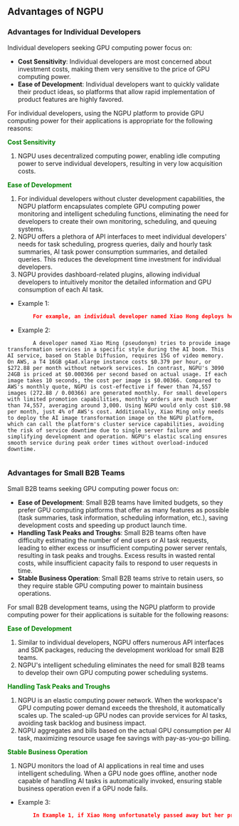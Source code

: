 ## Advantages of NGPU

### Advantages for Individual Developers
Individual developers seeking GPU computing power focus on:

+ **Cost Sensitivity**: Individual developers are most concerned about investment costs, making them very sensitive to the price of GPU computing power.
+ **Ease of Development**: Individual developers want to quickly validate their product ideas, so platforms that allow rapid implementation of product features are highly favored.


For individual developers, using the NGPU platform to provide GPU computing power for their applications is appropriate for the following reasons:

**<span style="color:green;">Cost Sensitivity</span>**
1. NGPU uses decentralized computing power, enabling idle computing power to serve individual developers, resulting in very low acquisition costs.

**<span style="color:green;">Ease of Development</span>**
1. For individual developers without cluster development capabilities, the NGPU platform encapsulates complete GPU computing power monitoring and intelligent scheduling functions, eliminating the need for developers to create their own monitoring, scheduling, and queuing systems.
2. NGPU offers a plethora of API interfaces to meet individual developers' needs for task scheduling, progress queries, daily and hourly task summaries, AI task power consumption summaries, and detailed queries. This reduces the development time investment for individual developers.
3. NGPU provides dashboard-related plugins, allowing individual developers to intuitively monitor the detailed information and GPU consumption of each AI task.

+ Example 1:
```json
        For example, an individual developer named Xiao Hong deploys her business on an AWS server (assuming $3000/month) and promotes it for a month, with an assumed usage of 1. Xiao Hong would have spent $3000 to keep her program running, leading to resource waste and uneven distribution. If she spent this $3000 on promotion instead, it could be more beneficial for the product. Using NGPU, Xiao Hong does not need to spend $3000 to maintain her program. The platform ensures the program remains online, and charges are only incurred when there is usage. For instance, if the gas fee per call is $10, and there is one usage in a month, Xiao Hong's monthly cost would only be $10.

```
+ Example 2:
```
        A developer named Xiao Ming (pseudonym) tries to provide image transformation services in a specific style during the AI boom. This AI service, based on Stable Diffusion, requires 15G of video memory. On AWS, a T4 16GB g4ad.xlarge instance costs $0.379 per hour, or $272.88 per month without network services. In contrast, NGPU's 3090 24GB is priced at $0.000366 per second based on actual usage. If each image takes 10 seconds, the cost per image is $0.00366. Compared to AWS's monthly quote, NGPU is cost-effective if fewer than 74,557 images (272.88 / 0.00366) are generated monthly. For small developers with limited promotion capabilities, monthly orders are much lower than 74,557, averaging around 3,000. Using NGPU would only cost $10.98 per month, just 4% of AWS's cost. Additionally, Xiao Ming only needs to deploy the AI image transformation image on the NGPU platform, which can call the platform's cluster service capabilities, avoiding the risk of service downtime due to single server failure and simplifying development and operation. NGPU's elastic scaling ensures smooth service during peak order times without overload-induced downtime.


```


### Advantages for Small B2B Teams
Small B2B teams seeking GPU computing power focus on:

+ **Ease of Development**: Small B2B teams have limited budgets, so they prefer GPU computing platforms that offer as many features as possible (task summaries, task information, scheduling information, etc.), saving development costs and speeding up product launch time.
+ **Handling Task Peaks and Troughs**: Small B2B teams often have difficulty estimating the number of end users or AI task requests, leading to either excess or insufficient computing power server rentals, resulting in task peaks and troughs. Excess results in wasted rental costs, while insufficient capacity fails to respond to user requests in time.
+ **Stable Business Operation**: Small B2B teams strive to retain users, so they require stable GPU computing power to maintain business operations.

For small B2B development teams, using the NGPU platform to provide computing power for their applications is suitable for the following reasons:

**<span style="color:green;">Ease of Development</span>**
1. Similar to individual developers, NGPU offers numerous API interfaces and SDK packages, reducing the development workload for small B2B teams.
2. NGPU's intelligent scheduling eliminates the need for small B2B teams to develop their own GPU computing power scheduling systems.


**<span style="color:green;">Handling Task Peaks and Troughs</span>**
1. NGPU is an elastic computing power network. When the workspace's GPU computing power demand exceeds the threshold, it automatically scales up. The scaled-up GPU nodes can provide services for AI tasks, avoiding task backlog and business impact.
2. NGPU aggregates and bills based on the actual GPU consumption per AI task, maximizing resource usage fee savings with pay-as-you-go billing.

**<span style="color:green;">Stable Business Operation</span>**
1. NGPU monitors the load of AI applications in real time and uses intelligent scheduling. When a GPU node goes offline, another node capable of handling AI tasks is automatically invoked, ensuring stable business operation even if a GPU node fails.


+ Example 3:
```json
        In Example 1, if Xiao Hong unfortunately passed away but her program remained popular, users might not be able to use it if hosted on AWS. However, with NGPU, the program can continue to function, even in Xiao Hong's absence. This aligns with the trustworthiness and permanence ethos of Solidity.

```


